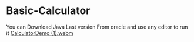 # Basic-Calculator
You can Download Java Last version From oracle and use any editor to run it
[CalculatorDemo (1).webm](https://user-images.githubusercontent.com/89735230/225484995-6a31edc5-1d44-4074-8d57-b937f26c6118.webm)

